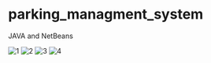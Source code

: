 # parking_managment_system
JAVA and NetBeans


![1](https://user-images.githubusercontent.com/87650582/168475821-719b7f0c-86bd-4c90-90b4-6effec33fe6b.PNG)
![2](https://user-images.githubusercontent.com/87650582/168475828-8fdbe6cb-af59-4d1b-b77d-d4657d724fc6.PNG)
![3](https://user-images.githubusercontent.com/87650582/168475829-fe0f31a7-4654-429e-af57-e8afbd7c4df9.PNG)
![4](https://user-images.githubusercontent.com/87650582/168475832-3d772f6b-77e1-4195-88aa-e856290c6ffb.PNG)
